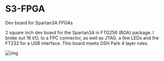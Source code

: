 S3-FPGA
=======

Dev board for Spartan3A FPGAs

2 square inch dev board for the Spartan3A in FTG256 (BGA) package. 
I broke out 16 I/O, to a FPC connector, as well as JTAG, a few LEDs and the FT232 for a USB interface. 
This board meets OSH Park 4 layer rules. 


![img](http://i.imgur.com/Y4Uac0X.png)
